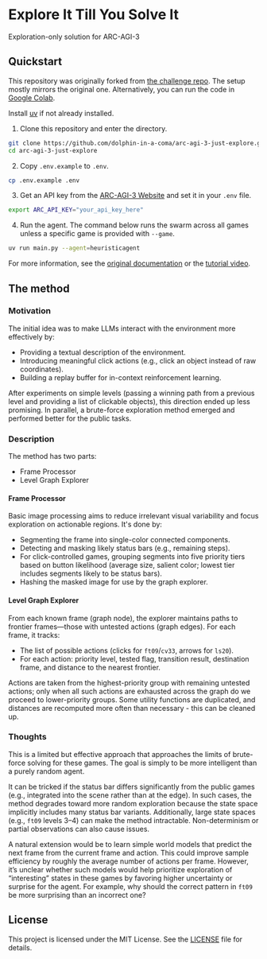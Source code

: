 # Explore It Till You Solve It
Exploration-only solution for ARC-AGI-3

## Quickstart 
This repository was originally forked from [the challenge repo](https://github.com/arcprize/ARC-AGI-3-Agents). The setup mostly mirrors the original one. Alternatively, you can run the code in [Google Colab](https://colab.research.google.com/github/dolphin-in-a-coma/arc-agi-3-just-explore/blob/main/ARC_AGI_3_Solve_by_Exploration.ipynb).

Install [uv](https://docs.astral.sh/uv/getting-started/installation/) if not already installed.

1. Clone this repository and enter the directory.

```bash
git clone https://github.com/dolphin-in-a-coma/arc-agi-3-just-explore.git
cd arc-agi-3-just-explore
```

2. Copy `.env.example` to `.env`.

```bash
cp .env.example .env
```

3. Get an API key from the [ARC-AGI-3 Website](https://three.arcprize.org/) and set it in your `.env` file.

```bash
export ARC_API_KEY="your_api_key_here"
```

4. Run the agent. The command below runs the swarm across all games unless a specific game is provided with `--game`.

```bash
uv run main.py --agent=heuristicagent
```

For more information, see the [original documentation](https://three.arcprize.org/docs#quick-start) or the [tutorial video](https://youtu.be/xEVg9dcJMkw).

## The method

### Motivation
The initial idea was to make LLMs interact with the environment more effectively by:
- Providing a textual description of the environment.
- Introducing meaningful click actions (e.g., click an object instead of raw coordinates).
- Building a replay buffer for in-context reinforcement learning.

After experiments on simple levels (passing a winning path from a previous level and providing a list of clickable objects), this direction ended up less promising. In parallel, a brute-force exploration method emerged and performed better for the public tasks.

### Description
The method has two parts:
- Frame Processor
- Level Graph Explorer

#### Frame Processor
Basic image processing aims to reduce irrelevant visual variability and focus exploration on actionable regions. It's done by:
- Segmenting the frame into single-color connected components.
- Detecting and masking likely status bars (e.g., remaining steps).
- For click-controlled games, grouping segments into five priority tiers based on button likelihood (average size, salient color; lowest tier includes segments likely to be status bars).
- Hashing the masked image for use by the graph explorer.

#### Level Graph Explorer
From each known frame (graph node), the explorer maintains paths to frontier frames—those with untested actions (graph edges). For each frame, it tracks:
- The list of possible actions (clicks for `ft09`/`cv33`, arrows for `ls20`).
- For each action: priority level, tested flag, transition result, destination frame, and distance to the nearest frontier.

Actions are taken from the highest-priority group with remaining untested actions; only when all such actions are exhausted across the graph do we proceed to lower-priority groups. Some utility functions are duplicated, and distances are recomputed more often than necessary - this can be cleaned up.

### Thoughts
This is a limited but effective approach that approaches the limits of brute-force solving for these games. The goal is simply to be more intelligent than a purely random agent.

It can be tricked if the status bar differs significantly from the public games (e.g., integrated into the scene rather than at the edge). In such cases, the method degrades toward more random exploration because the state space implicitly includes many status bar variants. Additionally, large state spaces (e.g., `ft09` levels 3–4) can make the method intractable. Non-determinism or partial observations can also cause issues.

A natural extension would be to learn simple world models that predict the next frame from the current frame and action. This could improve sample efficiency by roughly the average number of actions per frame. However, it’s unclear whether such models would help prioritize exploration of “interesting” states in these games by favoring higher uncertainty or surprise for the agent. For example, why should the correct pattern in `ft09` be more surprising than an incorrect one?

## License

This project is licensed under the MIT License. See the [LICENSE](LICENSE) file for details.